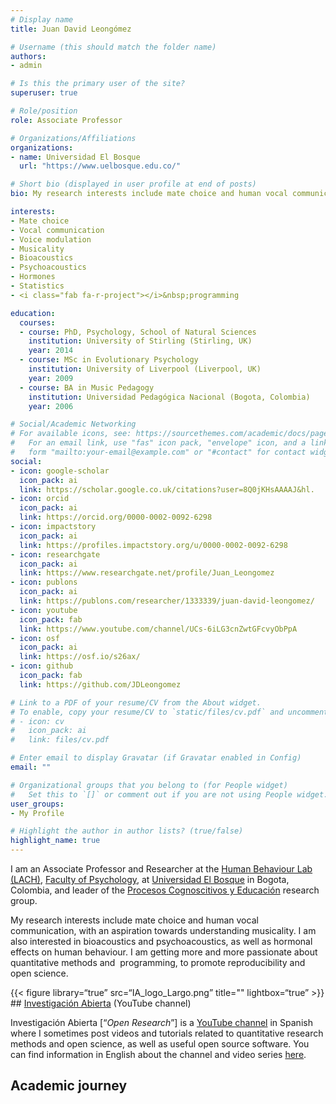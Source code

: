 ```yaml
---
# Display name
title: Juan David Leongómez

# Username (this should match the folder name)
authors:
- admin

# Is this the primary user of the site?
superuser: true

# Role/position
role: Associate Professor

# Organizations/Affiliations
organizations:
- name: Universidad El Bosque
  url: "https://www.uelbosque.edu.co/"

# Short bio (displayed in user profile at end of posts)
bio: My research interests include mate choice and human vocal communication, with an aspiration towards understanding musicality. I am also interested in bioacoustics and psychoacoustics, as well as statistics and <i class="fab fa-r-project"></i>&nbsp;programming.

interests:
- Mate choice
- Vocal communication
- Voice modulation
- Musicality
- Bioacoustics
- Psychoacoustics
- Hormones
- Statistics
- <i class="fab fa-r-project"></i>&nbsp;programming

education:
  courses:
  - course: PhD, Psychology, School of Natural Sciences
    institution: University of Stirling (Stirling, UK)
    year: 2014
  - course: MSc in Evolutionary Psychology
    institution: University of Liverpool (Liverpool, UK)
    year: 2009
  - course: BA in Music Pedagogy
    institution: Universidad Pedagógica Nacional (Bogota, Colombia)
    year: 2006

# Social/Academic Networking
# For available icons, see: https://sourcethemes.com/academic/docs/page-builder/#icons
#   For an email link, use "fas" icon pack, "envelope" icon, and a link in the
#   form "mailto:your-email@example.com" or "#contact" for contact widget.
social:
- icon: google-scholar
  icon_pack: ai
  link: https://scholar.google.co.uk/citations?user=8Q0jKHsAAAAJ&hl.
- icon: orcid
  icon_pack: ai
  link: https://orcid.org/0000-0002-0092-6298
- icon: impactstory
  icon_pack: ai
  link: https://profiles.impactstory.org/u/0000-0002-0092-6298
- icon: researchgate
  icon_pack: ai
  link: https://www.researchgate.net/profile/Juan_Leongomez
- icon: publons
  icon_pack: ai
  link: https://publons.com/researcher/1333339/juan-david-leongomez/
- icon: youtube
  icon_pack: fab
  link: https://www.youtube.com/channel/UCs-6iLG3cnZwtGFcvyObPpA
- icon: osf
  icon_pack: ai
  link: https://osf.io/s26ax/
- icon: github
  icon_pack: fab
  link: https://github.com/JDLeongomez

# Link to a PDF of your resume/CV from the About widget.
# To enable, copy your resume/CV to `static/files/cv.pdf` and uncomment the lines below.
# - icon: cv
#   icon_pack: ai
#   link: files/cv.pdf

# Enter email to display Gravatar (if Gravatar enabled in Config)
email: ""

# Organizational groups that you belong to (for People widget)
#   Set this to `[]` or comment out if you are not using People widget.
user_groups:
- My Profile

# Highlight the author in author lists? (true/false)
highlight_name: true
---
```


<script src="/rmarkdown-libs/htmlwidgets/htmlwidgets.js"></script>
<script src="/rmarkdown-libs/plotly-binding/plotly.js"></script>
<script src="/rmarkdown-libs/typedarray/typedarray.min.js"></script>
<script src="/rmarkdown-libs/jquery/jquery.min.js"></script>
<link href="/rmarkdown-libs/crosstalk/css/crosstalk.css" rel="stylesheet" />
<script src="/rmarkdown-libs/crosstalk/js/crosstalk.min.js"></script>
<link href="/rmarkdown-libs/plotly-htmlwidgets-css/plotly-htmlwidgets.css" rel="stylesheet" />
<script src="/rmarkdown-libs/plotly-main/plotly-latest.min.js"></script>

I am an Associate Professor and Researcher at the [Human Behaviour Lab (LACH)](https://sites.google.com/unbosque.edu.co/lach-es/home), [Faculty of Psychology](https://www.uelbosque.edu.co/psicologia), at [Universidad El Bosque](https://www.uelbosque.edu.co/) in Bogota, Colombia, and leader of the [Procesos Cognoscitivos y Educación](https://investigaciones.unbosque.edu.co/procesos-cognoscitivos-y-educacion) research group.

My research interests include mate choice and human vocal communication, with an aspiration towards understanding musicality. I am also interested in bioacoustics and psychoacoustics, as well as hormonal effects on human behaviour. I am getting more and more passionate about quantitative methods and [<i class="fab fa-r-project"></i>](https://www.r-project.org/about.html) programming, to promote reproducibility and open science.

{{&lt; figure library=“true” src=“IA\_logo\_Largo.png” title="" lightbox=“true” &gt;}}
\#\# [Investigación Abierta](#posts) (YouTube channel)

Investigación Abierta \[“*Open Research*”\] is a [YouTube channel](https://www.youtube.com/c/InvestigaciónAbierta) in Spanish where I sometimes post videos and tutorials related to quantitative research methods and open science, as well as useful open source software. You can find information in English about the channel and video series [here](/en/post/).

## Academic journey

<div id="htmlwidget-1" style="width:672px;height:480px;" class="plotly html-widget"></div>
<script type="application/json" data-for="htmlwidget-1">{"x":{"visdat":{"1a5141a2658cc":["function () ","plotlyVisDat"],"1a51442291cf4":["function () ","data"],"1a514423f31c":["function () ","data"]},"cur_data":"1a514423f31c","attrs":{"1a51442291cf4":{"color":["#008080"],"alpha_stroke":1,"sizes":[10,100],"spans":[1,20],"x":{},"y":{},"type":"scatter","mode":"markers","text":{},"size":1,"hoverinfo":"text","alpha":0.8,"inherit":true},"1a514423f31c":{"color":["#008080"],"alpha_stroke":1,"sizes":[10,100],"spans":[1,20],"x":{},"y":{},"xend":{},"yend":{},"type":"scatter","mode":"lines","alpha":0.3,"size":[1],"hoverinfo":"none","inherit":true}},"layout":{"margin":{"b":40,"l":60,"t":25,"r":10},"mapType":"geo","geo":{"domain":{"x":[0,1],"y":[0,1]},"scope":"world","showland":true,"landcolor":"rgba(229,229,229,1)","subunitcolor":"rgba(255,255,255,1)","countrycolor":"rgba(255,255,255,1)","showlakes":true,"lakecolor":"rgba(255,255,255,1)","showsubunits":true,"showcountries":true,"projection":{"type":"equidistant"},"lonaxis":{"showgrid":true,"gridwidth":0.5,"range":[-100,20],"dtick":5},"lataxis":{"showgrid":true,"gridwidth":0.5,"range":[-10,65],"dtick":5}},"showlegend":false,"hovermode":"closest"},"source":"A","config":{"showSendToCloud":false},"data":[{"type":"scattergeo","mode":"markers","text":["","<b>LIVERPOOL, UK<br>Study:<\/b><br>University of Liverpool: <i>MSc - Evolutionary Psychology, Scool of Biological Sciences<\/i> (2009)","<b>STIRLING, UK<br>Study:<\/b><br>University of Stirling: <i>PhD - Psychology, Scool of Natural Sciences<\/i> (2014)<br><b>Work:<\/b><br>University of Stirling (TA 2011-2014)","<b>BOGOTA, COL<br>Study:<\/b><br>Universidad Pedagógica Nacional: <i>Music Pedagogy<\/i> (2006)<br><b>Work:<\/b><br>Universidad El Bosque (since 2015)<br>Universidad de La Sabana (2015-2016)"],"hoverinfo":["text","text","text","text"],"marker":{"color":"rgba(0,128,128,0.8)","size":[55,55,55,55],"sizemode":"area","line":{"color":"rgba(0,128,128,1)"}},"textfont":{"color":"rgba(0,128,128,0.8)","size":55},"line":{"color":"rgba(0,128,128,0.8)","width":55},"geo":"geo","lat":[4.60971,53.4,56.1166,4.60971],"lon":[-74.08175,-2.983333,-3.9369,-74.08175],"frame":null},{"type":"scattergeo","mode":"lines","hoverinfo":["none","none",null,"none","none",null,"none","none"],"marker":{"color":"rgba(0,128,128,0.3)","size":[1,1,1,1,1,1,1,1],"sizemode":"area","line":{"color":"rgba(0,128,128,1)"}},"textfont":{"color":"rgba(0,128,128,0.3)","size":1},"line":{"color":"rgba(0,128,128,0.3)","width":1},"geo":"geo","lat":[4.60971,53.4,null,53.4,56.1166,null,56.1166,4.60971],"lon":[-74.08175,-2.983333,null,-2.983333,-3.9369,null,-3.9369,-74.08175],"frame":null}],"highlight":{"on":"plotly_click","persistent":false,"dynamic":false,"selectize":false,"opacityDim":0.2,"selected":{"opacity":1},"debounce":0},"shinyEvents":["plotly_hover","plotly_click","plotly_selected","plotly_relayout","plotly_brushed","plotly_brushing","plotly_clickannotation","plotly_doubleclick","plotly_deselect","plotly_afterplot","plotly_sunburstclick"],"base_url":"https://plot.ly"},"evals":[],"jsHooks":[]}</script>
